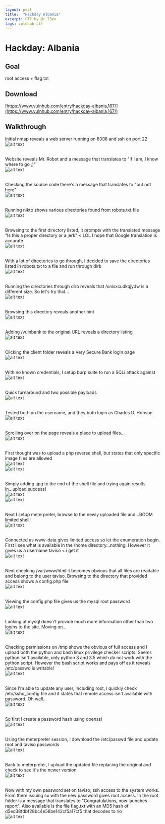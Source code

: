 ```yaml
---
layout: post
title:  "Hackday Albania"
excerpt: CTF by @r_73en
tags: vulnhub ctf
---
```

# Hackday: Albania

## Goal 
root access + flag.txt

## Download 
[https://www.vulnhub.com/entry/hackday-albania,167/](https://www.vulnhub.com/entry/hackday-albania,167/)

## Walkthrough 
Initial nmap reveals a web server running on 8008 and ssh on port 22
<br>![alt text](../vulnhub/2016/Hackday_Albania/imgs/hackday-nmap.png)
<br><br>

Website reveals Mr. Robot and a message that translates to "If I am, I know where to go ;)"
<br>![alt text](../vulnhub/2016/Hackday_Albania/imgs/hackday-initial001.png)
<br><br>

Checking the source code there's a message that translates to "but not here"
<br>![alt text](../vulnhub/2016/Hackday_Albania/imgs/hackday-initial002.png)
<br><br>

Running nikto shows various directories found from robots.txt file
<br>![alt text](../vulnhub/2016/Hackday_Albania/imgs/hackday-nikto.png)
<br><br>

Browsing to the first directory listed, it prompts with the translated message "Is this a proper directory or a jerk" < LOL I hope that Google translation is accurate
<br>![alt text](../vulnhub/2016/Hackday_Albania/imgs/hackday-hmmm.png)
<br><br>

With a lot of directories to go through, I decided to save the directories listed in robots.txt to a file and run through dirb
<br>![alt text](../vulnhub/2016/Hackday_Albania/imgs/hackday-robots.png)
<br><br>

Running the directories through dirb reveals that /unisxcudkqjydw is a different size. So let's try that...
<br>![alt text](../vulnhub/2016/Hackday_Albania/imgs/hackday-dirb.png)
<br><br>

Browsing this directory reveals another hint
<br>![alt text](../vulnhub/2016/Hackday_Albania/imgs/hackday-vulnbank.png)
<br><br>

Adding /vulnbank to the original URL reveals a directory listing
<br>![alt text](../vulnhub/2016/Hackday_Albania/imgs/hackday-client.png)
<br><br>

Clicking the client folder reveals a Very Secure Bank login page
<br>![alt text](../vulnhub/2016/Hackday_Albania/imgs/hackday-verysecure.png)
<br><br>

With no known credentials, I setup burp suite to run a SQLi attack against
<br>![alt text](../vulnhub/2016/Hackday_Albania/imgs/hackday-burp001.png)
<br><br>

Quick turnaround and two possible payloads
<br>![alt text](../vulnhub/2016/Hackday_Albania/imgs/hackday-burp002.png)
<br><br>

Tested both on the username, and they both login as Charles D. Hobson
<br>![alt text](../vulnhub/2016/Hackday_Albania/imgs/hackday-loggedin001.png)
<br><br>

Scrolling over on the page reveals a place to upload files...
<br>![alt text](../vulnhub/2016/Hackday_Albania/imgs/hackday-loggedin002.png)
<br><br>

First thought was to upload a php reverse shell, but states that only specific image files are allowed
<br>![alt text](../vulnhub/2016/Hackday_Albania/imgs/hackday-upload001.png)
<br>![alt text](../vulnhub/2016/Hackday_Albania/imgs/hackday-upload001a.png)
<br><br>

Simply adding .jpg to the end of the shell file and trying again results in...upload success!
<br>![alt text](../vulnhub/2016/Hackday_Albania/imgs/hackday-upload002.png)
<br>![alt text](../vulnhub/2016/Hackday_Albania/imgs/hackday-upload002a.png)
<br><br>

Next I setup meterpreter, browse to the newly uploaded file and...BOOM limited shell!
<br>![alt text](../vulnhub/2016/Hackday_Albania/imgs/hackday-shell.png)
<br><br>

Connected as www-data gives limited access so let the enumeration begin. First I see what is available in the /home directory...nothing. However it gives us a username taviso < i get it
<br>![alt text](../vulnhub/2016/Hackday_Albania/imgs/hackday-taviso.png)
<br><br>

Next checking /var/www/html it becomes obvious that all files are readable and belong to the user taviso. Browsing to the directory that provided access shows a config.php file
<br>![alt text](../vulnhub/2016/Hackday_Albania/imgs/hackday-www.png)
<br><br>

Viewing the config.php file gives us the mysql root password
<br>![alt text](../vulnhub/2016/Hackday_Albania/imgs/hackday-config.png)
<br><br>

Looking at mysql doesn't provide much more information other than two logins to the site. Moving on...
<br>![alt text](../vulnhub/2016/Hackday_Albania/imgs/hackday-mysql.png)
<br><br>

Checking permissions on /tmp shows the obvious of full access and I upload both the python and bash linux privilege checker scripts. Seems python isn't available, only python 3 and 3.5 which do not work with the python script.  However the bash script works and pays off as it reveals /etc/passwd is writable!
<br>![alt text](../vulnhub/2016/Hackday_Albania/imgs/hackday-passwd.png)
<br><br>

Since I'm able to update any user, including root, I quickly check /etc/sshd_config file and it states that remote access isn't available with password. Oh well...
<br>![alt text](../vulnhub/2016/Hackday_Albania/imgs/hackday-sshd_config.png)
<br><br>

So first I create a password hash using openssl
<br>![alt text](../vulnhub/2016/Hackday_Albania/imgs/hackday-openssl.png)
<br><br>

Using the meterpreter session, I download the /etc/passwd file and update root and taviso passwords
<br>![alt text](../vulnhub/2016/Hackday_Albania/imgs/hackday-passwdupdate.png)
<br><br>

Back to meterpreter, I upload the updated file replacing the original and check to see it's the newer version
<br>![alt text](../vulnhub/2016/Hackday_Albania/imgs/hackday-passwdupdate2.png)
<br><br>

Now with my own password set on taviso, ssh access to the system works. From there issuing su with the new password gives root access.  In the root folder is a message that translates to "Congratulations, now launches report".  Also available is the file flag.txt with an MD5 hash of d5ed38fdbf28bc4e58be142cf5a17cf5 that decodes to rio
<br>![alt text](../vulnhub/2016/Hackday_Albania/imgs/hackday-root.png)